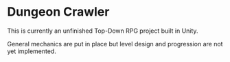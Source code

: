 # Dungeon Crawler

This is currently an unfinished Top-Down RPG project built in Unity.

General mechanics are put in place but level design and progression are not yet implemented.
